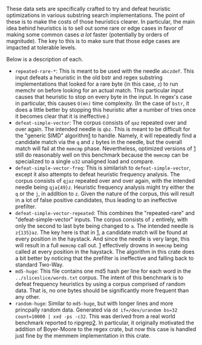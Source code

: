 These data sets are specifically crafted to try and defeat heuristic
optimizations in various substring search implementations. The point of these
is to make the costs of those heuristics clearer. In particular, the main idea
behind heuristics is to sell out some rare or edge cases in favor of making
some common cases *a lot* faster (potentially by orders of magnitude). The key
to this is to make sure that those edge cases are impacted at tolerable levels.

Below is a description of each.

* `repeated-rare-*`: This is meant to be used with the needle `abczdef`. This
  input defeats a heuristic in the old bstr and regex substring implementations
  that looked for a rare byte (in this case, `z`) to run memchr on before
  looking for an actual match. This particular input causes that heuristic to
  stop on every byte in the input. In regex's case in particular, this causes
  `O(mn)` time complexity. (In the case of `bstr`, it does a little better by
  stopping this heuristic after a number of tries once it becomes clear that it
  is ineffective.)
* `defeat-simple-vector`: The corpus consists of `qaz` repeated over and over
  again. The intended needle is `qbz`. This is meant to be difficult for the
  "generic SIMD" algorithm[1] to handle. Namely, it will repeatedly find a
  candidate match via the `q` and `z` bytes in the needle, but the overall
  match will fail at the `memcmp` phase. Nevertheless, optimized versions of
  [1] still do reasonably well on this benchmark because the `memcmp` can be
  specialized to a single `u32` unaligned load and compare.
* `defeat-simple-vector-freq`: This is similarish to `defeat-simple-vector`,
  except it also attempts to defeat heuristic frequency analysis. The corpus
  consists of `qjaz` repeated over and over again, with the intended needle
  being `qja{49}z`. Heuristic frequency analysis might try either the `q` or
  the `j`, in addition to `z`. Given the nature of the corpus, this will result
  in a lot of false positive candidates, thus leading to an ineffective
  prefilter.
* `defeat-simple-vector-repeated`: This combines the "repeated-rare" and
  "defeat-simple-vector" inputs. The corpus consists of `z` entirely, with only
  the second to last byte being changed to `a`. The intended needle is
  `z{135}az`. The key here is that in [1], a candidate match will be found at
  every position in the haystack. And since the needle is very large, this will
  result in a full `memcmp` call out. [1] effectively drowns in `memcmp` being
  called at every position in the haystack. The algorithm in this crate does
  a bit better by noticing that the prefilter is ineffective and falling back
  to standard Two-Way.
* `md5-huge`: This file contains one md5 hash per line for each word in the
  `../sliceslice/words.txt` corpus. The intent of this benchmark is to defeat
  frequency heuristics by using a corpus comprised of random data. That is,
  no one bytes should be significantly more frequent than any other.
* `random-huge`: Similar to `md5-huge`, but with longer lines and more
  princpally random data. Generated via
  `dd if=/dev/urandom bs=32 count=10000 | xxd -ps -c32`.
  This was derived from a real world benchmark reported to ripgrep[2].
  In particular, it originally motivated the addition of Boyer-Moore to
  the regex crate, but now this case is handled just fine by the memmem
  implementation in this crate.

[1]: http://0x80.pl/articles/simd-strfind.html#algorithm-1-generic-simd
[2]: https://github.com/BurntSushi/ripgrep/issues/617
